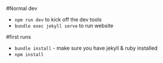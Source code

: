 #Normal dev
- `npm run dev` to kick off the dev tools
- `bundle exec jekyll serve` to run website

#first runs
- `bundle install` - make sure you have jekyll & ruby installed
- `npm install`